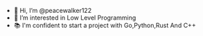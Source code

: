- 👋 Hi, I’m @peacewalker122
- 👀 I’m interested in Low Level Programming
- 📚 I'm confident to start a project with Go,Python,Rust And C++

<!---
peacewalker122/peacewalker122 is a ✨ special ✨ repository because its `README.md` (this file) appears on your GitHub profile.
You can click the Preview link to take a look at your changes.
--->
